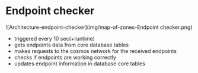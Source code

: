 # Endpoint checker

![Architecture-endpoint-checker](img/map-of-zones-Endpoint checker.png)

* triggered every 10 sec(+runtime)
* gets endpoints data from core database tables
* makes requests to the cosmos network for the received endpoints
* checks if endpoints are working correctly
* updates endpoint information in database core tables
